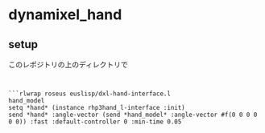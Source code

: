 # dynamixel_hand
## setup
このレポジトリの上のディレクトリで
```git clone https://github.com/ROBOTIS-GIT/dynamixel-workbench.git


```rlwrap roseus euslisp/dxl-hand-interface.l
hand_model
setq *hand* (instance rhp3hand_l-interface :init)
send *hand* :angle-vector (send *hand_model* :angle-vector #f(0 0 0 0 0 0)) :fast :default-controller 0 :min-time 0.05
```
